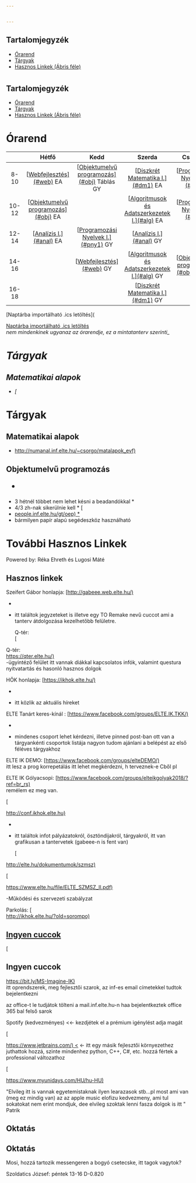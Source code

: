 ```yaml
--- 


---
```


## Tartalomjegyzék

*   [Órarend](#%C3%93rarend)
*   [Tárgyak](#t%C3%A1rgyak)
*   [Hasznos Linkek (Ábris féle)](#tov%C3%A1bbi-hasznos-linkek)

# <h2 id="tartalomjegyzék">Tartalomjegyzék</h2>
<ul>
<li><a href="#%C3%93rarend">Órarend</a></li>
<li><a href="#t%C3%A1rgyak">Tárgyak</a></li>
<li><a href="#tov%C3%A1bbi-hasznos-linkek">Hasznos Linkek (Ábris féle)</a></li>
</ul>
<h1 id="órarend">Órarend</h1>

<table>

<thead>

<tr>

<th align="center"></th>

<th align="center">Hétfő</th>

<th align="center">Kedd</th>

<th align="center">Szerda</th>

<th align="center">Csütörtök</th>

<th align="center">Péntek</th>

</tr>

</thead>

<tbody>

<tr>

<td align="center">8-10</td>

<td align="center">[<a href="#web">Webfejlesztés](#web)</a> EA</td>

<td align="center">[<a href="#obj">Objektumelvű programozás](#obj)</a> Táblás GY</td>

<td align="center">[<a href="#dm1">Diszkrét Matematika I.](#dm1)</a> EA</td>

<td align="center">[<a href="#pny2">Programozási Nyelvek II.](#pny2)</a></td>

<td align="center"></td>

</tr>

<tr>

<td align="center">10-12</td>

<td align="center">[<a href="#obj">Objektumelvű programozás](#obj)</a> EA</td>

<td align="center"></td>

<td align="center">[<a href="#alg">Algoritmusok és Adatszerkezetek I.](#alg)</a> EA</td>

<td align="center">[<a href="#pny1">Programozási Nyelvek I.](#pny1)</a></td>

<td align="center"></td>

</tr>

<tr>

<td align="center">12-14</td>

<td align="center">[<a href="#anal">Analízis I.](#anal)</a> EA</td>

<td align="center">[<a href="#pny1">Programozási Nyelvek I.](#pny1)</a> GY</td>

<td align="center">[<a href="#anal">Analízis I.](#anal)</a> GY</td>

<td align="center"></td>

<td align="center"></td>

</tr>

<tr>

<td align="center">14-16</td>

<td align="center"></td>

<td align="center">[<a href="#web">Webfejlesztés](#web)</a> GY</td>

<td align="center">[<a href="#alg">Algoritmusok és Adatszerkezetek I.](#alg)</a> GY</td>

<td align="center">[<a href="#obj">Objektumelvű programozás](#obj)</a> Gép GY</td>

<td align="center"></td>

</tr>

<tr>

<td align="center">16-18</td>

<td align="center"></td>

<td align="center"></td>

<td align="center">[<a href="#dm1">Diszkrét Matematika I.](#dm1)</a> GY</td>

<td align="center"></td>

<td align="center"></td>

</tr>

</tbody>

</table>

[Naptárba importálható .ics letöltés](<p><a href="https://hallgato.neptun.elte.hu/cal/cal.ashx?id=00FC8D3C78B74F112038936A1904DE48E6A98272D7B270C90D129754665EC7482B061661E3833FAF.ics)  
_">Naptárba importálható .ics letöltés</a><br>
<em>nem mindenkinek ugyanaz az órarendje, ez a mintatanterv szerinti_

# Tárgyak

## Matematikai alapok

*   [</em></p>
<h1 id="tárgyak">Tárgyak</h1>
<h2 id="matematikai-alapok">Matematikai alapok</h2>
<ul>
<li><a href="http://numanal.inf.elte.hu/~csorgo/matalapok_evf](">http://numanal.inf.elte.hu/~csorgo/matalapok_evf)

## </a></li>
</ul>
<h2 id="objektumelvű-programozás">Objektumelvű programozás

*   </h2>
<ul>
<li>3 hétnél többet nem lehet késni a beadandókkal
*   </li>
<li>4/3 zh-nak sikerülnie kell
*   [</li>
<li><a href="http://people.inf.elte.hu/gt/oep](http://">people.inf.elte.hu/gt/oep)
*   </a></li>
<li>bármilyen papír alapú segédeszköz használható

# </li>
</ul>
<h1 id="további-hasznos-linkek">További Hasznos Linkek

</h1>
<p>Powered by: Réka Ehreth és Lugosi Máté

## </p>
<h2 id="hasznos-linkek">Hasznos linkek

</h2>
<p>Szeifert Gábor honlapja: [<a href="http://gabeee.web.elte.hu/](">http://gabeee.web.elte.hu/)

*   </a></p>
<ul>
<li>itt találtok jegyzeteket is illetve egy TO Remake nevű cuccot ami a tanterv átdolgozása kezelhetőbb felületre.

Q-tér:  
[</li>
</ul>
<p>Q-tér:<br>
<a href="https://qter.elte.hu/](">https://qter.elte.hu/)  </a><br>
-ügyintéző felület itt vannak diákkal kapcsolatos infók, valamint questura nyitvatartás és hasonló hasznos dolgok

</p>
<p>HÖK honlapja: [<a href="https://ikhok.elte.hu/](">https://ikhok.elte.hu/)

*   </a></p>
<ul>
<li>itt közlik az aktuális híreket

</li>
</ul>
<p>ELTE Tanárt keres-kínál : [<a href="https://www.facebook.com/groups/ELTE.IK.TKK/](">https://www.facebook.com/groups/ELTE.IK.TKK/)

*   </a></p>
<ul>
<li>mindenes csoport lehet kérdezni, illetve pinned post-ban ott van a tárgyankénti csoportok listája nagyon tudom ajánlani a belépést az első féléves tárgyakhoz

</li>
</ul>
<p>ELTE IK DEMO: [<a href="https://www.facebook.com/groups/elteDEMO/](">https://www.facebook.com/groups/elteDEMO/)  </a><br>
itt lesz a prog korrepetálás itt lehet megkérdezni, h terveznek-e Cből pl

</p>
<p>ELTE IK Gólyacsopi: [<a href="https://www.facebook.com/groups/elteikgolyak2018/?ref=br_rs](">https://www.facebook.com/groups/elteikgolyak2018/?ref=br_rs)  </a><br>
remélem ez meg van.

[</p>
<p><a href="http://conf.ikhok.elte.hu](">http://conf.ikhok.elte.hu)

*   </a></p>
<ul>
<li>itt találtok infot pályázatokról, ösztöndijakról, tárgyakról, itt van grafikusan a tantervetek (gabeee-n is fent van)

[</li>
</ul>
<p><a href="http://elte.hu/dokumentumok/szmsz](">http://elte.hu/dokumentumok/szmsz)

[</a></p>
<p><a href="https://www.elte.hu/file/ELTE_SZMSZ_II.pdf](">https://www.elte.hu/file/ELTE_SZMSZ_II.pdf)

</a></p>
<p>-Működési és szervezeti szabályzat

</p>
<p>Parkolás:  
[<br>
<a href="http://ikhok.elte.hu/?old=sorompo](">http://ikhok.elte.hu/?old=sorompo)

## Ingyen cuccok

[</a></p>
<h2 id="ingyen-cuccok">Ingyen cuccok</h2>
<p><a href="https://bit.ly/MS-Imagine-IK](">https://bit.ly/MS-Imagine-IK)  </a><br>
itt oprendszerek, meg fejlesztői szarok, az inf-es email címetekkel tudtok bejelentkezni

</p>
<p>az office-t le tudjátok tölteni a mail.inf.elte.hu-n haa bejelentkeztek office 365 bal felső sarok

</p>
<p>Spotify (kedvezményes) <&lt;- kezdjétek el a prémium igénylést adja magát

[</p>
<p><a href="https://www.jetbrains.com/](">https://www.jetbrains.com/) <</a> &lt;- itt egy másik fejlesztői környezethez juthattok hozzá, szinte mindenhez python, C++, C#, etc. hozzá fértek a professional változathoz

[</p>
<p><a href="https://www.myunidays.com/HU/hu-HU](">https://www.myunidays.com/HU/hu-HU)

</a></p>
<p>"Elvileg itt is vannak egyetemistaknak ilyen learazasok stb…pl most ami van (meg ez mindig van) az az apple music elofizu kedvezmeny, ami tul sokatokat nem erint mondjuk, dee elvileg szoktak lenni fasza dolgok is itt " Patrik

## Oktatás

</p>
<h2 id="oktatás">Oktatás</h2>
<p>Mosi, hozzá tartozik messengeren a bogyó csetecske, itt tagok vagytok?

</p>
<p>Szoldatics József: péntek 13-16 D-0.820</p>

<!--stackedit_data:
eyJoaXN0b3J5IjpbMTI2NjEzNzI3N119
-->